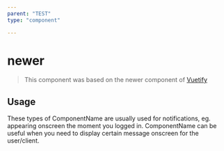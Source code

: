 ```yaml
---
parent: "TEST"
type: "component"

---
```


# newer

>This component was based on the newer component of [Vuetify](https://vuetifyjs.com/en/components/newer/ "Vuetify's newer component")

## Usage

These types of ComponentName are usually used for notifications, eg. appearing onscreen the moment you logged in. ComponentName can be useful when you need to display certain message onscreen for the user/client.

<!-- Component template need to be here -->
<DocComponent :file="'TEST/newer/TEST_newer-usage'"/>






